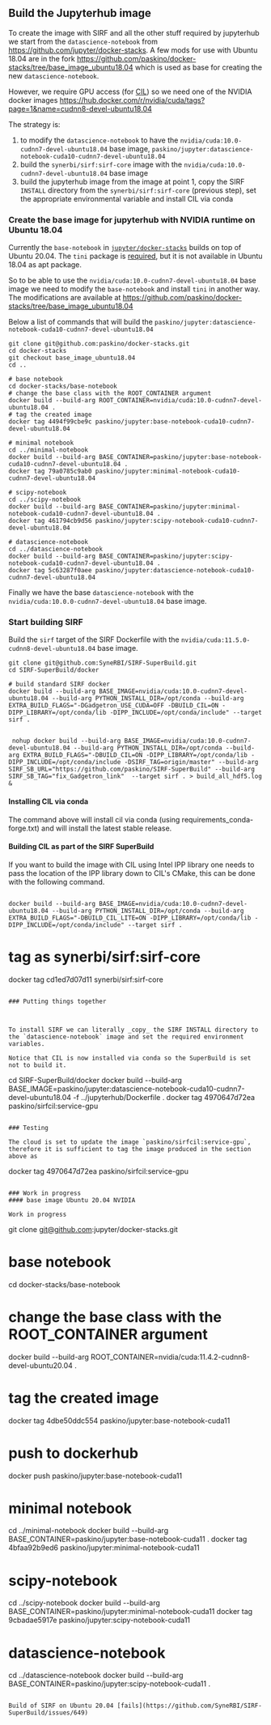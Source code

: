 ## Build the Jupyterhub image 

To create the image with SIRF and all the other stuff required by jupyterhub we start from the `datascience-notebook` from https://github.com/jupyter/docker-stacks.
A few mods for use with Ubuntu 18.04 are in the fork https://github.com/paskino/docker-stacks/tree/base_image_ubuntu18.04 which is used as base for creating the new `datascience-notebook`.

However, we require GPU access (for [CIL](https://github.com/TomographicImaging/CIL.git)) so we need one of the NVIDIA docker images https://hub.docker.com/r/nvidia/cuda/tags?page=1&name=cudnn8-devel-ubuntu18.04 

The strategy is:
  1. to modify the `datascience-notebook` to have the `nvidia/cuda:10.0-cudnn7-devel-ubuntu18.04` base image, `paskino/jupyter:datascience-notebook-cuda10-cudnn7-devel-ubuntu18.04`
  1. build the `synerbi/sirf:sirf-core` image with the `nvidia/cuda:10.0-cudnn7-devel-ubuntu18.04` base image
  1. build the jupyterhub image from the image at point 1, copy the SIRF `INSTALL` directory from the `synerbi/sirf:sirf-core` (previous step), set the appropriate environmental variable and install CIL via conda


### Create the base image for jupyterhub with NVIDIA runtime on Ubuntu 18.04

Currently the `base-notebook` in [`jupyter/docker-stacks`](`https://github.com/jupyter/docker-stacks`) builds on top of Ubuntu 20.04. The `tini` package is [required](https://github.com/jupyter/docker-stacks/blob/f27d615c5052c3a567835ceba3c21ab5d7b0416a/base-notebook/Dockerfile#L39-L42), but it is not available in Ubuntu 18.04 as apt package.  

So to be able to use the `nvidia/cuda:10.0-cudnn7-devel-ubuntu18.04` base image we need to modify the `base-notebook` and install `tini` in another way.
The modifications are available at https://github.com/paskino/docker-stacks/tree/base_image_ubuntu18.04

Below a list of commands that will build the `paskino/jupyter:datascience-notebook-cuda10-cudnn7-devel-ubuntu18.04`

```
git clone git@github.com:paskino/docker-stacks.git
cd docker-stacks
git checkout base_image_ubuntu18.04
cd ..

# base notebook
cd docker-stacks/base-notebook
# change the base class with the ROOT_CONTAINER argument
docker build --build-arg ROOT_CONTAINER=nvidia/cuda:10.0-cudnn7-devel-ubuntu18.04 .
# tag the created image
docker tag 4494f99cbe9c paskino/jupyter:base-notebook-cuda10-cudnn7-devel-ubuntu18.04

# minimal notebook
cd ../minimal-notebook
docker build --build-arg BASE_CONTAINER=paskino/jupyter:base-notebook-cuda10-cudnn7-devel-ubuntu18.04 .
docker tag 79a0785c9ab0 paskino/jupyter:minimal-notebook-cuda10-cudnn7-devel-ubuntu18.04

# scipy-notebook
cd ../scipy-notebook
docker build --build-arg BASE_CONTAINER=paskino/jupyter:minimal-notebook-cuda10-cudnn7-devel-ubuntu18.04 .
docker tag 461794cb9d56 paskino/jupyter:scipy-notebook-cuda10-cudnn7-devel-ubuntu18.04

# datascience-notebook
cd ../datascience-notebook
docker build --build-arg BASE_CONTAINER=paskino/jupyter:scipy-notebook-cuda10-cudnn7-devel-ubuntu18.04 .
docker tag 5c63287f0aee paskino/jupyter:datascience-notebook-cuda10-cudnn7-devel-ubuntu18.04
```

Finally we have the base `datascience-notebook` with the `nvidia/cuda:10.0.0-cudnn7-devel-ubuntu18.04` base image.

### Start building SIRF

Build the `sirf` target of the SIRF Dockerfile with the `nvidia/cuda:11.5.0-cudnn8-devel-ubuntu18.04` base image.

```
git clone git@github.com:SyneRBI/SIRF-SuperBuild.git
cd SIRF-SuperBuild/docker

# build standard SIRF docker
docker build --build-arg BASE_IMAGE=nvidia/cuda:10.0-cudnn7-devel-ubuntu18.04 --build-arg PYTHON_INSTALL_DIR=/opt/conda --build-arg EXTRA_BUILD_FLAGS="-DGadgetron_USE_CUDA=OFF -DBUILD_CIL=ON -DIPP_LIBRARY=/opt/conda/lib -DIPP_INCLUDE=/opt/conda/include" --target sirf .


 nohup docker build --build-arg BASE_IMAGE=nvidia/cuda:10.0-cudnn7-devel-ubuntu18.04 --build-arg PYTHON_INSTALL_DIR=/opt/conda --build-arg EXTRA_BUILD_FLAGS="-DBUILD_CIL=ON -DIPP_LIBRARY=/opt/conda/lib -DIPP_INCLUDE=/opt/conda/include -DSIRF_TAG=origin/master" --build-arg SIRF_SB_URL="https://github.com/paskino/SIRF-SuperBuild" --build-arg SIRF_SB_TAG="fix_Gadgetron_link"  --target sirf . > build_all_hdf5.log &
```

#### Installing CIL via conda
The command above will install cil via conda (using requirements_conda-forge.txt) and will install the latest stable release. 


#### Building CIL as part of the SIRF SuperBuild
If you want to build the image with CIL using Intel IPP library one needs to pass the location of the IPP library down to CIL's CMake, this can be done with the following command. 

```

docker build --build-arg BASE_IMAGE=nvidia/cuda:10.0-cudnn7-devel-ubuntu18.04 --build-arg PYTHON_INSTALL_DIR=/opt/conda --build-arg EXTRA_BUILD_FLAGS="-DBUILD_CIL_LITE=ON -DIPP_LIBRARY=/opt/conda/lib -DIPP_INCLUDE=/opt/conda/include" --target sirf . 
```

# tag as synerbi/sirf:sirf-core
docker tag cd1ed7d07d11 synerbi/sirf:sirf-core
```

### Putting things together



To install SIRF we can literally _copy_ the SIRF INSTALL directory to the `datascience-notebook` image and set the required environment variables.

Notice that CIL is now installed via conda so the SuperBuild is set not to build it.

```
cd SIRF-SuperBuild/docker
docker build --build-arg BASE_IMAGE=paskino/jupyter:datascience-notebook-cuda10-cudnn7-devel-ubuntu18.04 -f ../jupyterhub/Dockerfile .
docker tag 4970647d72ea paskino/sirfcil:service-gpu
```

### Testing

The cloud is set to update the image `paskino/sirfcil:service-gpu`, therefore it is sufficient to tag the image produced in the section above as  
```
docker tag 4970647d72ea paskino/sirfcil:service-gpu
```

### Work in progress
#### base image Ubuntu 20.04 NVIDIA

Work in progress

```
git clone git@github.com:jupyter/docker-stacks.git

# base notebook
cd docker-stacks/base-notebook
# change the base class with the ROOT_CONTAINER argument
docker build --build-arg ROOT_CONTAINER=nvidia/cuda:11.4.2-cudnn8-devel-ubuntu20.04 .
# tag the created image
docker tag 4dbe50ddc554 paskino/jupyter:base-notebook-cuda11
# push to dockerhub
docker push paskino/jupyter:base-notebook-cuda11

# minimal notebook
cd ../minimal-notebook
docker build --build-arg BASE_CONTAINER=paskino/jupyter:base-notebook-cuda11 .
docker tag 4bfaa92b9ed6 paskino/jupyter:minimal-notebook-cuda11

# scipy-notebook
cd ../scipy-notebook
docker build --build-arg BASE_CONTAINER=paskino/jupyter:minimal-notebook-cuda11
docker tag 9cbadae5917e paskino/jupyter:scipy-notebook-cuda11

# datascience-notebook
cd ../datascience-notebook
docker build --build-arg BASE_CONTAINER=paskino/jupyter:scipy-notebook-cuda11 .
```

Build of SIRF on Ubuntu 20.04 [fails](https://github.com/SyneRBI/SIRF-SuperBuild/issues/649)